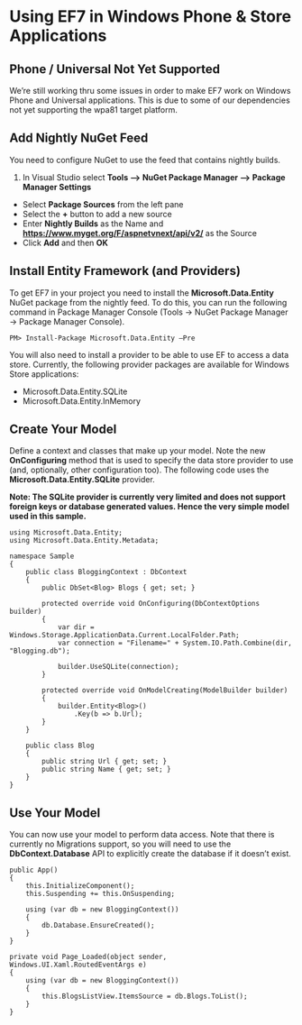 # Using EF7 in Windows Phone & Store Applications

## Phone / Universal Not Yet Supported  
We’re still working thru some issues in order to make EF7 work on Windows Phone and Universal applications. This is due to some of our dependencies not yet supporting the wpa81 target platform.  

## Add Nightly NuGet Feed
You need to configure NuGet to use the feed that contains nightly builds.

1. In Visual Studio select **Tools –> NuGet Package Manager –> Package Manager Settings**
* Select **Package Sources** from the left pane 
* Select the **+** button to add a new source
* Enter **Nightly Builds** as the Name and **https://www.myget.org/F/aspnetvnext/api/v2/** as the Source 
* Click **Add** and then **OK**

## Install Entity Framework (and Providers)
To get EF7 in your project you need to install the **Microsoft.Data.Entity** NuGet package from the nightly feed. To do this, you can run the following command in Package Manager Console (Tools -> NuGet Package Manager -> Package Manager Console).
```
PM> Install-Package Microsoft.Data.Entity –Pre
```

You will also need to install a provider to be able to use EF to access a data store. Currently, the following provider packages are available for Windows Store applications:
* Microsoft.Data.Entity.SQLite
* Microsoft.Data.Entity.InMemory

## Create Your Model
Define a context and classes that make up your model. Note the new **OnConfiguring** method that is used to specify the data store provider to use (and, optionally, other configuration too). The following code uses the **Microsoft.Data.Entity.SQLite** provider.

**Note: The SQLite provider is currently very limited and does not support foreign keys or database generated values. Hence the very simple model used in this sample.**

```
using Microsoft.Data.Entity;  
using Microsoft.Data.Entity.Metadata;

namespace Sample
{
    public class BloggingContext : DbContext
    {
        public DbSet<Blog> Blogs { get; set; }

        protected override void OnConfiguring(DbContextOptions builder)
        {
            var dir = Windows.Storage.ApplicationData.Current.LocalFolder.Path;
            var connection = "Filename=" + System.IO.Path.Combine(dir, "Blogging.db");

            builder.UseSQLite(connection);
        }

        protected override void OnModelCreating(ModelBuilder builder)
        {
            builder.Entity<Blog>()
                .Key(b => b.Url);
        }
    }

    public class Blog
    {
        public string Url { get; set; }
        public string Name { get; set; }
    }
}
```

## Use Your Model
You can now use your model to perform data access. Note that there is currently no Migrations support, so you will need to use the **DbContext.Database** API to explicitly create the database if it doesn’t exist.

```  
public App()  
{  
    this.InitializeComponent();  
    this.Suspending += this.OnSuspending;  
  
    using (var db = new BloggingContext())  
    {  
        db.Database.EnsureCreated();  
    }  
}  
```  


```
private void Page_Loaded(object sender, Windows.UI.Xaml.RoutedEventArgs e)  
{  
    using (var db = new BloggingContext())  
    {  
        this.BlogsListView.ItemsSource = db.Blogs.ToList();  
    }  
}  
```